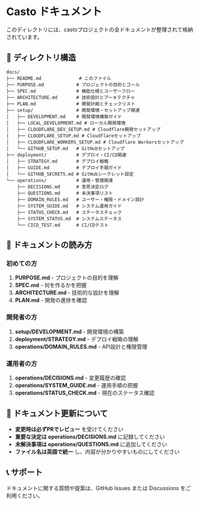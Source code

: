 # Casto ドキュメント

このディレクトリには、castoプロジェクトの全ドキュメントが整理されて格納されています。

## 📁 ディレクトリ構造

```
docs/
├── README.md              # このファイル
├── PURPOSE.md            # プロジェクトの目的とゴール
├── SPEC.md               # 機能仕様とユーザーフロー
├── ARCHITECTURE.md       # 技術設計とアーキテクチャ
├── PLAN.md               # 開発計画とチェックリスト
├── setup/                # 開発環境・セットアップ関連
│   ├── DEVELOPMENT.md    # 開発環境構築ガイド
│   ├── LOCAL_DEVELOPMENT.md # ローカル開発環境
│   ├── CLOUDFLARE_DEV_SETUP.md # Cloudflare開発セットアップ
│   ├── CLOUDFLARE_SETUP.md # Cloudflareセットアップ
│   ├── CLOUDFLARE_WORKERS_SETUP.md # Cloudflare Workersセットアップ
│   └── GITHUB_SETUP.md   # GitHubセットアップ
├── deployment/           # デプロイ・CI/CD関連
│   ├── STRATEGY.md       # デプロイ戦略
│   ├── GUIDE.md          # デプロイ手順ガイド
│   └── GITHUB_SECRETS.md # GitHubシークレット設定
└── operations/           # 運用・管理関連
    ├── DECISIONS.md      # 意思決定ログ
    ├── QUESTIONS.md      # 未決事項リスト
    ├── DOMAIN_RULES.md   # ユーザー・権限・ドメイン設計
    ├── SYSTEM_GUIDE.md   # システム運用ガイド
    ├── STATUS_CHECK.md   # ステータスチェック
    ├── SYSTEM_STATUS.md  # システムステータス
    └── CICD_TEST.md      # CI/CDテスト
```

## 📖 ドキュメントの読み方

### 初めての方
1. **PURPOSE.md** - プロジェクトの目的を理解
2. **SPEC.md** - 何を作るかを把握
3. **ARCHITECTURE.md** - 技術的な設計を理解
4. **PLAN.md** - 開発の進捗を確認

### 開発者の方
1. **setup/DEVELOPMENT.md** - 開発環境の構築
2. **deployment/STRATEGY.md** - デプロイ戦略の理解
3. **operations/DOMAIN_RULES.md** - API設計と権限管理

### 運用者の方
1. **operations/DECISIONS.md** - 変更履歴の確認
2. **operations/SYSTEM_GUIDE.md** - 運用手順の把握
3. **operations/STATUS_CHECK.md** - 現在のステータス確認

## 🔄 ドキュメント更新について

- **変更時は必ずPRでレビュー** を受けてください
- **重要な決定は operations/DECISIONS.md** に記録してください
- **未解決事項は operations/QUESTIONS.md** に追加してください
- **ファイル名は英語で統一** し、内容が分かりやすいものにしてください

## 📞 サポート

ドキュメントに関する質問や提案は、GitHub Issues または Discussions をご利用ください。
